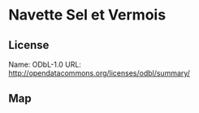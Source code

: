 # Navette Sel et Vermois
    
## License

Name: ODbL-1.0
URL: http://opendatacommons.org/licenses/odbl/summary/

## Map

<WorldMap topic="stefan/public-transport/Navette_Sel_et_Vermois/vehicle_positions/#" />
